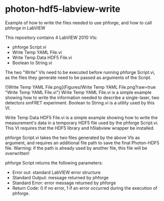 # photon-hdf5-labview-write
Example of how to write the files needed to use phforge, and how to call phforge in LabVIEW

This repository contains 4 LabVIEW 2010 VIs:
- phforge Script.vi
- Write Temp YAML File.vi
- Write Temp Data HDF5 File.vi
- Boolean to String.vi

The two "Write" VIs need to be executed before running phforge Script.vi, as the files they generate need to be passed as arguments of the Script.

![Write Temp YAML File.png](Figures/Write Temp YAML File.png?raw=true "Write Temp YAML File.vi")
Write Temp YAML File.vi is a simple example showing how to write the information needed to describe a single-laser, two detectors smFRET experiment. Boolean to String.vi is a utility used by this VI.

Write Temp Data HDF5 File.vi is a simple example showing how to write the measurement's data in a temporary HDF5 file used by the phforge Script.vi. This VI requires that the HDF5 library and h5labview wrapper be installed.

phforge Script.vi takes the two files generated by the above VIs as argument, and requires an additional file path to save the final Photon-HDF5 file. Warning: if the path is already used by another file, this file will be overwritten!

phforge Script returns the following parameters:
- Error out: standard LabVIEW error structure
- Standard Output: message returned by phforge
- Standard Error: error message returned by phforge
- Return Code: 0 if no error, 1 if an error occurred during the execution of phforge.
